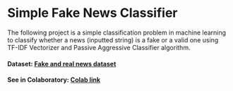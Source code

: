 # Simple Fake News Classifier
The following project is a simple classification problem in machine learning to classify whether a news (inputted string) is a fake or a valid one using TF-IDF Vectorizer and Passive Aggressive Classifier algorithm.

#### Dataset: [Fake and real news dataset](https://www.kaggle.com/clmentbisaillon/fake-and-real-news-dataset?select=Fake.csv)
#### See in Colaboratory: [Colab link](https://colab.research.google.com/drive/1NiBvGHB6wdh4gBFA9gdVPPzv7zaH3-5H?usp=sharing)
